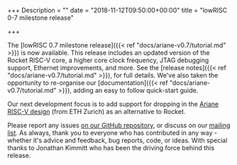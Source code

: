 +++
Description = ""
date = "2018-11-12T09:50:00+00:00"
title = "lowRISC 0-7 milestone release"

+++

The [lowRISC 0.7 milestone release]({{< ref "docs/ariane-v0.7/tutorial.md" >}})
is now available. This release includes an updated version of the Rocket 
RISC-V core, a higher core clock frequency, JTAG debugging support, Ethernet 
improvements, and more. See the [release notes]({{< ref 
"docs/ariane-v0.7/tutorial.md" >}}), for full details. We've also taken the 
opportunity to re-organise our [documentation]({{< ref "docs/ariane-v0.7/tutorial.md" >}}), 
adding an easy to follow quick-start guide.

Our next development focus is to add support for dropping in the [Ariane 
RISC-V design](https://github.com/pulp-platform/ariane) (from ETH Zurich) as 
an alternative to Rocket.

Please report any issues [on our GitHub
repository](https://github.com/lowRISC/lowrisc-chip), or discuss on our
[mailing 
list](http://listmaster.pepperfish.net/cgi-bin/mailman/listinfo/lowrisc-dev-lists.lowrisc.org). 
As always, thank you to everyone who has contributed in any way - whether it's 
advice and feedback, bug reports, code, or ideas. With special thanks to Jonathan 
Kimmitt who has been the driving force behind this release.
